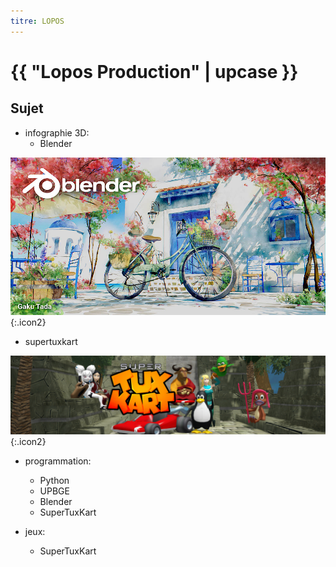 ```yaml
---
titre: LOPOS
---
```

# {{ "Lopos Production" | upcase }}

## Sujet

- infographie 3D:
    - Blender

![blender_40_splash.jpg](/assets/images/blender_40_splash.jpg){:.icon2}

- supertuxkart

![STK.png](/assets/images/STK.png){:.icon2}
- programmation:
    - Python
    - UPBGE
    - Blender
    - SuperTuxKart

- jeux:
    - SuperTuxKart

